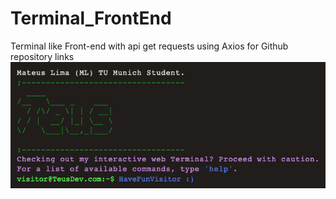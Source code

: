 # Terminal_FrontEnd
Terminal like Front-end with api get requests using Axios for Github repository links
![](/teusTerminal/imagePreview/TerminalScreenShot.png)
